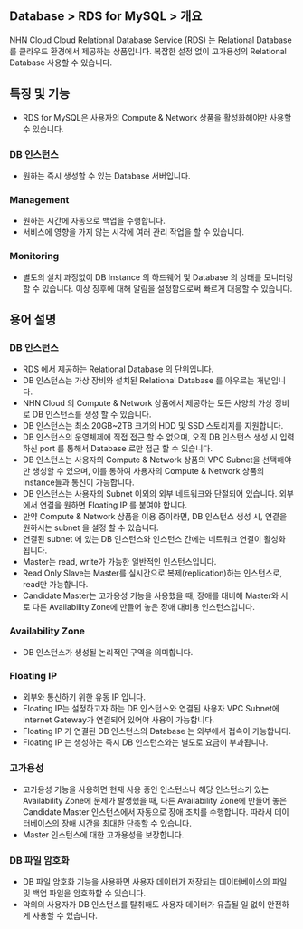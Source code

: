 ## Database > RDS for MySQL > 개요

NHN Cloud Cloud Relational Database Service (RDS) 는 Relational Database 를 클라우드 환경에서 제공하는 상품입니다.
복잡한 설정 없이 고가용성의 Relational Database 사용할 수 있습니다.

## 특징 및 기능 

* RDS for MySQL은 사용자의 Compute & Network 상품을 활성화해야만 사용할 수 있습니다.

### DB 인스턴스

* 원하는 즉시 생성할 수 있는 Database 서버입니다.

### Management

* 원하는 시간에 자동으로 백업을 수행합니다.
* 서비스에 영향을 가지 않는 시각에 여러 관리 작업을 할 수 있습니다.

### Monitoring

* 별도의 설치 과정없이 DB Instance 의 하드웨어 및 Database 의 상태를 모니터링할 수 있습니다. 이상 징후에 대해 알림을 설정함으로써 빠르게 대응할 수 있습니다.

## 용어 설명

### DB 인스턴스

* RDS 에서 제공하는 Relational Database 의 단위입니다.
* DB 인스턴스는 가상 장비와 설치된 Relational Database 를 아우르는 개념입니다.
* NHN Cloud 의 Compute & Network 상품에서 제공하는 모든 사양의 가상 장비로 DB 인스턴스를 생성 할 수 있습니다.
* DB 인스턴스는 최소 20GB~2TB 크기의 HDD 및 SSD 스토리지를 지원합니다.
* DB 인스턴스의 운영체제에 직접 접근 할 수 없으며, 오직 DB 인스턴스 생성 시 입력하신 port 를 통해서 Database 로만 접근 할 수 있습니다.
* DB 인스턴스는 사용자의 Compute & Network 상품의 VPC Subnet을 선택해야만 생성할 수 있으며, 이를 통하여 사용자의 Compute & Network 상품의 Instance들과 통신이 가능합니다.
* DB 인스턴스는 사용자의 Subnet 이외의 외부 네트워크와 단절되어 있습니다. 외부에서 연결을 원하면 Floating IP 를 붙여야 합니다.
* 만약 Compute & Network 상품을 이용 중이라면, DB 인스턴스 생성 시, 연결을 원하시는 subnet 을 설정 할 수 있습니다.
* 연결된 subnet 에 있는 DB 인스턴스와 인스턴스 간에는 네트워크 연결이 활성화 됩니다.
* Master는 read, write가 가능한 일반적인 인스턴스입니다.
* Read Only Slave는 Master를 실시간으로 복제(replication)하는 인스턴스로, read만 가능합니다.
* Candidate Master는 고가용성 기능을 사용했을 때, 장애를 대비해 Master와 서로 다른 Availability Zone에 만들어 놓은 장애 대비용 인스턴스입니다.

### Availability Zone

* DB 인스턴스가 생성될 논리적인 구역을 의미합니다.

### Floating IP

* 외부와 통신하기 위한 유동 IP 입니다.
* Floating IP는 설정하고자 하는 DB 인스턴스와 연결된 사용자 VPC Subnet에 Internet Gateway가 연결되어 있어야 사용이 가능합니다.
* Floating IP 가 연결된 DB 인스턴스의 Database 는 외부에서 접속이 가능합니다.
* Floating IP 는 생성하는 즉시 DB 인스턴스와는 별도로 요금이 부과됩니다.

### 고가용성

* 고가용성 기능을 사용하면 현재 사용 중인 인스턴스나 해당 인스턴스가 있는 Availability Zone에 문제가 발생했을 때, 다른 Availability Zone에 만들어 놓은 Candidate Master 인스턴스에서 자동으로 장애 조치를 수행합니다. 따라서 데이터베이스의 장애 시간을 최대한 단축할 수 있습니다.
* Master 인스턴스에 대한 고가용성을 보장합니다.

### DB 파일 암호화

* DB 파일 암호화 기능을 사용하면 사용자 데이터가 저장되는 데이터베이스의 파일 및 백업 파일을 암호화할 수 있습니다. 
* 악의의 사용자가 DB 인스턴스를 탈취해도 사용자 데이터가 유출될 일 없이 안전하게 사용할 수 있습니다.